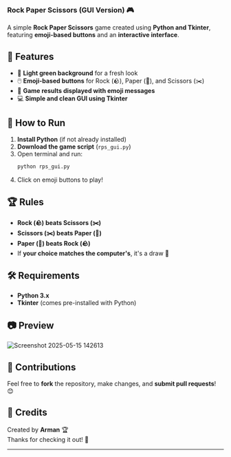 ### Rock Paper Scissors (GUI Version) 🎮
A simple **Rock Paper Scissors** game created using **Python and Tkinter**, featuring **emoji-based buttons** and an **interactive interface**.

## 📝 Features
- 🎨 **Light green background** for a fresh look  
- 🖱️ **Emoji-based buttons** for Rock (🪨), Paper (📄), and Scissors (✂️)  
- 📢 **Game results displayed with emoji messages**  
- 💻 **Simple and clean GUI using Tkinter**  

## 🚀 How to Run
1. **Install Python** (if not already installed)  
2. **Download the game script** (`rps_gui.py`)  
3. Open terminal and run:
   ```bash
   python rps_gui.py
   ```
4. Click on emoji buttons to play!  

## 🏆 Rules
- **Rock (🪨) beats Scissors (✂️)**  
- **Scissors (✂️) beats Paper (📄)**  
- **Paper (📄) beats Rock (🪨)**  
- If **your choice matches the computer's**, it's a draw 🤝  

## 🛠️ Requirements
- **Python 3.x**  
- **Tkinter** (comes pre-installed with Python)  

## 📷 Preview
![Screenshot 2025-05-15 142613](https://github.com/user-attachments/assets/70c57b68-533d-4559-b56f-9cb5cb5e26ba)


## 🤝 Contributions
Feel free to **fork** the repository, make changes, and **submit pull requests**! 😊  

## 🏅 Credits
Created by **Arman** 🏆  
Thanks for checking it out! 🚀  

---

